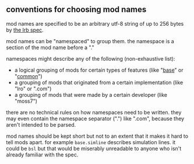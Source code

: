 ## conventions for choosing mod names
mod names are specified to be an arbitrary utf-8 string of up to 256 bytes by [the lrb spec](https://github.com/lrbspec/lrb/tree/main).

mod names can be "namespaced" to group them. the namespace is a section of the mod name before a "."

namespaces might describe any of the following (non-exhaustive list):
- a logical grouping of mods for certain types of features (like "[base](https://github.com/lrbspec/base)" or "[common](https://github.com/lrbspec/common)")
- a grouping of mods that originated from a certain implementation (like "lro" or ".com")
- a grouping of mods that were made by a certain developer (like "moss7")

there are no technical rules on how namespaces need to be written. 
they may even contain the namespace separator (".") like ".com", because they aren't intended to be parsed.


mod names should be kept short but not to an extent that it makes it hard to tell mods apart. for example `base.simline` describes simulation lines. it could be `bsl` but that would be miserably unreadable to anyone who isn't already familiar with the spec.
